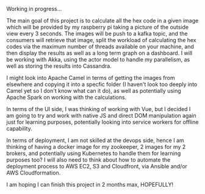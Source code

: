 Working in progress...

The main goal of this project is to calculate all the hex code in a given image which will be provided by my raspberry pi taking a picture of the outside view every 3 seconds. The images will be push to a kafka topic, and the consumers will retrieve that image, split the workload of calculating the hex codes via the maximum number of threads available on your machine, and then display the results as well as a long term graph on a dashboard.
I will be working with Akka, using the actor model to handle my parallelism, as well as storing the results into Cassandra.

I might look into Apache Camel in terms of getting the images from elsewhere and copying it into a specfic folder (I haven't look too deeply into Camel yet so I don't know what can it do), as well as potentially using Apache Spark on working with the calculations.

In terms of the UI side, I was thinking of working with Vue, but I decided I am going to try and work with native JS and direct DOM manipulation again just for learning purposes, potentially looking into service workers for offline capability.

In terms of deployment, I am not skilled at the devops side, hence I am thinking of having a docker image for my zookeeper, 2 images for my 2 brokers, and potentially using Kubernetes to handle them for learning purposes too? I will also need to think about how to automate the deployment process to AWS EC2, S3 and Cloudfront, via Ansible and/or AWS Cloudformation.

I am hoping I can finish this project in 2 months max, HOPEFULLY! 
